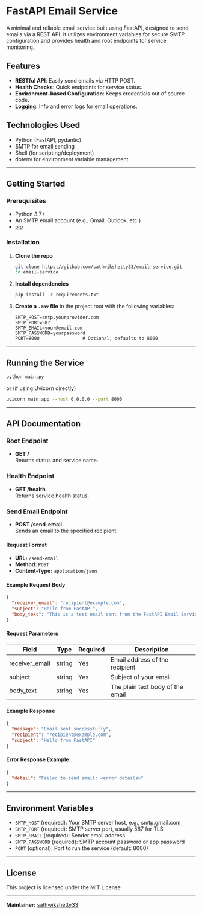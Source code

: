 # FastAPI Email Service

A minimal and reliable email service built using FastAPI, designed to send emails via a REST API. It utilizes environment variables for secure SMTP configuration and provides health and root endpoints for service monitoring.

## Features

- **RESTful API**: Easily send emails via HTTP POST.
- **Health Checks**: Quick endpoints for service status.
- **Environment-based Configuration**: Keeps credentials out of source code.
- **Logging**: Info and error logs for email operations.

## Technologies Used

- Python (FastAPI, pydantic)
- SMTP for email sending
- Shell (for scripting/deployment)
- dotenv for environment variable management

---

## Getting Started

### Prerequisites

- Python 3.7+
- An SMTP email account (e.g., Gmail, Outlook, etc.)
- [pip](https://pip.pypa.io/en/stable/)

### Installation

1. **Clone the repo**
    ```sh
    git clone https://github.com/sathwikshetty33/email-service.git
    cd email-service
    ```

2. **Install dependencies**
    ```sh
    pip install -r requirements.txt
    ```

3. **Create a `.env` file** in the project root with the following variables:
    ```
    SMTP_HOST=smtp.yourprovider.com
    SMTP_PORT=587
    SMTP_EMAIL=your@email.com
    SMTP_PASSWORD=yourpassword
    PORT=8000                # Optional, defaults to 8000
    ```

---

## Running the Service

```sh
python main.py
```
or (if using Uvicorn directly)
```sh
uvicorn main:app --host 0.0.0.0 --port 8000
```

---

## API Documentation

### Root Endpoint

- **GET /**  
  Returns status and service name.

### Health Endpoint

- **GET /health**  
  Returns service health status.

### Send Email Endpoint

- **POST /send-email**  
  Sends an email to the specified recipient.

#### Request Format

- **URL:** `/send-email`
- **Method:** `POST`
- **Content-Type:** `application/json`

#### Example Request Body

```json
{
  "receiver_email": "recipient@example.com",
  "subject": "Hello from FastAPI",
  "body_text": "This is a test email sent from the FastAPI Email Service."
}
```

#### Request Parameters

| Field          | Type   | Required | Description                     |
|----------------|--------|----------|---------------------------------|
| receiver_email | string | Yes      | Email address of the recipient  |
| subject        | string | Yes      | Subject of your email           |
| body_text      | string | Yes      | The plain text body of the email|

#### Example Response

```json
{
  "message": "Email sent successfully",
  "recipient": "recipient@example.com",
  "subject": "Hello from FastAPI"
}
```

#### Error Response Example

```json
{
  "detail": "Failed to send email: <error details>"
}
```

---

## Environment Variables

- `SMTP_HOST` (required): Your SMTP server host, e.g., smtp.gmail.com
- `SMTP_PORT` (required): SMTP server port, usually 587 for TLS
- `SMTP_EMAIL` (required): Sender email address
- `SMTP_PASSWORD` (required): SMTP account password or app password
- `PORT` (optional): Port to run the service (default: 8000)

---

## License

This project is licensed under the MIT License.

---

**Maintainer:** [sathwikshetty33](https://github.com/sathwikshetty33)

